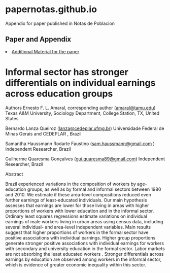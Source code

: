 # papernotas.github.io
Appendix for paper published in Notas de Poblacion

<h2 id="peru"> Paper and Appendix </h2>

<li><a href="https://github.com/blanza/papernotas.github.io/blob/main/2025_05_15_DD_informality_manuscript_clean.docx"> Additional Material for the paper </a></li>

# Informal sector has stronger differentials on individual earnings across education groups

Authors
Ernesto F. L. Amaral, corresponding author (amaral@tamu.edu)
Texas A&amp;M University, Sociology Department, College Station, TX, United States

Bernardo Lanza Queiroz (lanza@cedeplar.ufmg.br)
Universidade Federal de Minas Gerais and CEDEPLAR , Brazil

Samantha Haussmann Rodarte Faustino (sam.haussmann@gmail.com )
Independent Researcher, Brazil

Guilherme Quaresma Gonçalves (gui.quaresma89@gmail.com)
Independent Researcher, Brazil

Abstract

Brazil experienced variations in the composition of workers by age-education groups, as well as
by formal and informal sectors between 1980 and 2010. We estimate if these area-level
compositions reduced even further earnings of least-educated individuals. Our main
hypothesis assesses that earnings are lower for those living in areas with higher proportions
of workers with lower education and in the informal sector. Ordinary least squares regressions
estimate variations on individual earnings of male workers living in urban areas using census
data, including several individual- and area-level independent variables. Main results
suggest that higher proportions of workers in the formal sector have positive associations with
individual earnings. Higher group proportions generate stronger positive associations with
individual earnings for workers with secondary and university education in the formal sector.
Labor markets are not absorbing the least educated workers . Stronger differentials across
earnings by education are observed among workers in the informal sector, which is evidence of
greater economic inequality within this sector.


